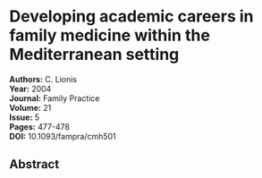# Developing academic careers in family medicine within the Mediterranean setting

**Authors:** C. Lionis  
**Year:** 2004  
**Journal:** Family Practice  
**Volume:** 21  
**Issue:** 5  
**Pages:** 477-478  
**DOI:** 10.1093/fampra/cmh501  

## Abstract


